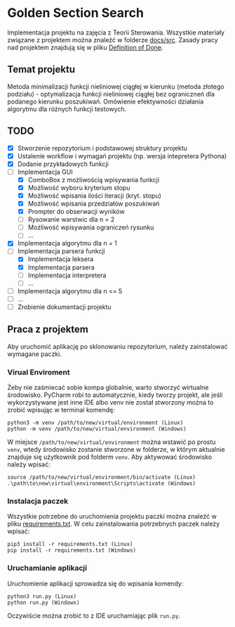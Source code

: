 # Golden Section Search
Implementacja projektu na zajęcia z Teorii Sterowania. Wszystkie materiały związane z projektem można znaleźć w folderze [docs/src](docs/src). Zasady pracy nad projektem znajdują się w pliku [Definition of Done](docs/dod.md).

## Temat projektu
Metoda minimalizacji funkcji nieliniowej ciągłej w kierunku (metoda złotego podziału) - optymalizacja funkcji nieliniowej ciągłej bez ograniczneń dla podanego kierunku poszukiwań. Omówienie efektywności działania algorytmu dla różnych funkcji testowych.

## TODO
- [X] Stworzenie repozytorium i podstawowej struktury projektu
- [X] Ustalenie workflow i wymagań projektu (np. wersja intepretera Pythona)
- [X] Dodanie przykładowych funkcji
- [ ] Implementacja GUI
    - [X] ComboBox z możliwością wpisywania funkcji
    - [X] Możliwość wyboru kryterium stopu
    - [X] Możliwość wpisania ilości iteracji (kryt. stopu)
    - [X] Możliwość wpisania przedziałów poszukiwań
    - [X] Prompter do obserwacji wyników
    - [ ] Rysowanie warstwic dla n = 2
    - [ ] Możliwość wpisywania ograniczeń rysunku
    - [ ] ...
- [X] Implementacja algorytmu dla n = 1
- [ ] Implementacja parsera funkcji
    - [X] Implementacja leksera
    - [X] Implementacja parsera
    - [ ] Implementacja interpretera
    - [ ] ...
- [ ] Implementacja algorytmu dla n <= 5
- [ ] ...
- [ ] Zrobienie dokumentacji projektu

## Praca z projektem
Aby uruchomić aplikację po sklonowaniu repozytorium, należy zainstalować wymagane paczki.

### Virual Enviroment
Żeby nie zaśmiecać sobie kompa globalnie, warto stworzyć wirtualne środowisko. PyCharm robi to automatycznie, kiedy tworzy projekt, ale jeśli wykorzystywane jest inne IDE albo venv nie został stworzony można to zrobić wpisując w terminal komendę:
```
python3 -m venv /path/to/new/virtual/environment (Linux)
python -m venv /path/to/new/virtual/environment (Windows)
```
W miejsce `/path/to/new/virtual/environment` można wstawić po prostu `venv`, wtedy środowisko zostanie stworzone w folderze, w którym aktualnie znajduje się użytkownik pod folderm `venv`. Aby aktywować środowisko należy wpisać:
```
source /path/to/new/virtual/environment/bin/activate (Linux)
.\path\to\new\virtual\environment\Scripts\activate (Windows)
```

### Instalacja paczek
Wszystkie potrzebne do uruchomienia projektu paczki można znaleźć w pliku [requirements.txt](requirements.txt). W celu zainstalowania potrzebnych paczek należy wpisać:
```
pip3 install -r requirements.txt (Linux)
pip install -r requirements.txt (Windows)
```

### Uruchamianie aplikacji
Uruchomienie aplikacji sprowadza się do wpisania komendy:
```
python3 run.py (Linux)
python run.py (Windows)
```
Oczywiście można zrobić to z IDE uruchamiając plik `run.py`.
